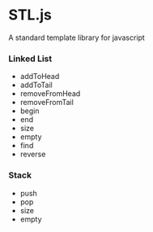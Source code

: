 # STL.js

A standard template library for javascript

### Linked List
* addToHead
* addToTail
* removeFromHead
* removeFromTail
* begin
* end
* size
* empty
* find
* reverse

### Stack
* push
* pop
* size
* empty
